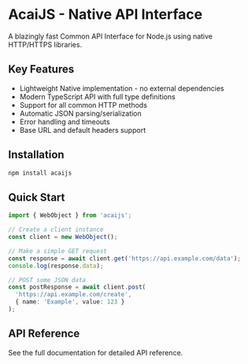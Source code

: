# AcaiJS - Native API Interface

A blazingly fast Common API Interface for Node.js using native HTTP/HTTPS libraries.

## Key Features

- Lightweight Native implementation - no external dependencies
- Modern TypeScript API with full type definitions
- Support for all common HTTP methods
- Automatic JSON parsing/serialization
- Error handling and timeouts
- Base URL and default headers support

## Installation

```bash
npm install acaijs
```

## Quick Start

```typescript
import { WebObject } from 'acaijs';

// Create a client instance
const client = new WebObject();

// Make a simple GET request
const response = await client.get('https://api.example.com/data');
console.log(response.data);

// POST some JSON data
const postResponse = await client.post(
  'https://api.example.com/create',
  { name: 'Example', value: 123 }
);
```

## API Reference

See the full documentation for detailed API reference.
